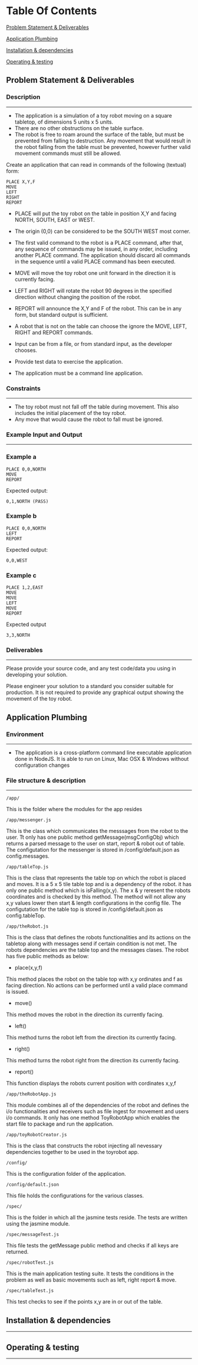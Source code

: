 # Table Of Contents

[Problem Statement & Deliverables](#problem-statement--deliverables)

[Application Plumbing](#application-plumbing)

[Installation & dependencies](#installation-dependencies)

[Operating & testing](#Operaating)

## Problem Statement & Deliverables

### Description

-----------

- The application is a simulation of a toy robot moving on a square tabletop,
  of dimensions 5 units x 5 units.
- There are no other obstructions on the table surface.
- The robot is free to roam around the surface of the table, but must be
  prevented from falling to destruction. Any movement that would result in the
  robot falling from the table must be prevented, however further valid
  movement commands must still be allowed.

Create an application that can read in commands of the following (textual) form:

    PLACE X,Y,F
    MOVE
    LEFT
    RIGHT
    REPORT

- PLACE will put the toy robot on the table in position X,Y and facing NORTH,
  SOUTH, EAST or WEST.
- The origin (0,0) can be considered to be the SOUTH WEST most corner.
- The first valid command to the robot is a PLACE command, after that, any
  sequence of commands may be issued, in any order, including another PLACE
  command. The application should discard all commands in the sequence until
  a valid PLACE command has been executed.
- MOVE will move the toy robot one unit forward in the direction it is
  currently facing.
- LEFT and RIGHT will rotate the robot 90 degrees in the specified direction
  without changing the position of the robot.
- REPORT will announce the X,Y and F of the robot. This can be in any form,
  but standard output is sufficient.

- A robot that is not on the table can choose the ignore the MOVE, LEFT, RIGHT
  and REPORT commands.
- Input can be from a file, or from standard input, as the developer chooses.
- Provide test data to exercise the application.
- The application must be a command line application.

### Constraints

-----------

- The toy robot must not fall off the table during movement. This also
  includes the initial placement of the toy robot.
- Any move that would cause the robot to fall must be ignored.

### Example Input and Output

-----------

### Example a

    PLACE 0,0,NORTH
    MOVE
    REPORT

Expected output:

    0,1,NORTH (PASS)

### Example b

    PLACE 0,0,NORTH
    LEFT
    REPORT

Expected output:

    0,0,WEST

### Example c

    PLACE 1,2,EAST
    MOVE
    MOVE
    LEFT
    MOVE
    REPORT

Expected output

    3,3,NORTH

### Deliverables

-----------

Please provide your source code, and any test code/data you using in
developing your solution.

Please engineer your solution to a standard you consider suitable for
production. It is not required to provide any graphical output showing the
movement of the toy robot.

## Application Plumbing

### Environment

-----------

- The application is a cross-platform command line executable application done in NodeJS. It is able to run on Linux, Mac OSX & Windows without configuration changes

### File structure & description

-----------

    /app/

This is the folder where the modules for the app resides

    /app/messenger.js

This is the class which communicates the messsages from the robot to the user. Tt only has one public method getMessage(msgConfigObj) which returns a parsed message to the user on start, report & robot out of table. The configutation for the messenger is stored in /config/default.json as config.messages.

    /app/tableTop.js

This is the class that represents the table top on which the robot is placed and moves. It is a 5 x 5 tile table top and is a dependency of the robot. it has only one public method which is isFalling(x,y). The x & y reresent the robots coordinates and is checked by this method. The method will not allow any x,y values lower then start & length configurations in the config file. The configutation for the table top is stored in /config/default.json as config.tableTop.

    /app/theRobot.js

This is the class that defines the robots functionalities and its actions on the tabletop along with messages send if certain condition is not met. The robots dependencies are the table top and the messages clases. The robot has five public methods as below:

- place(x,y,f)

This method places the robot on the table top with x,y ordinates and f as facing direction. No actions can be performed until a valid place command is issued.

- move()

This method moves the robot in the direction its currently facing.

- left()

This method turns the robot left from the direction its currently facing.

- right()

This method turns the robot right from the direction its currently facing.

- report()

This function displays the robots current position with cordinates x,y,f

    /app/theRobotApp.js

This module combines all of the dependencies of the robot and defines the i/o functionalities and receivers such as file ingest for movement and users i/o commands. It only has one method ToyRobotApp which enables the start file to package and run the application.

    /app/toyRobotCreator.js

This is the class that constructs the robot injecting all nevessary dependencies together to be used in the toyrobot app.

    /config/

This is the configuration folder of the application.

    /config/default.json

This file holds the configurations for the various classes.

    /spec/

This is the folder in which all the jasmine tests reside. The tests are written using the jasmine module.

    /spec/messageTest.js

This file tests the getMessage public method and checks if all keys are returned.

    /spec/robotTest.js

This is the main application testing suite. It tests the conditions in the problem as well as basic movements such as left, right report & move.

    /spec/tableTest.js

This test checks to see if the points x,y are in or out of the table.

## Installation & dependencies

-----------

## Operating & testing

-----------
